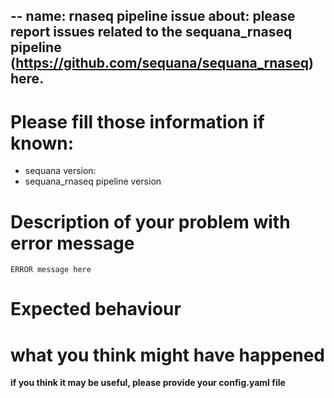 -- 
name: rnaseq pipeline issue
about: please report issues related to the sequana_rnaseq pipeline (https://github.com/sequana/sequana_rnaseq) here.
---

# Please fill those information if known:

- sequana version: 
- sequana_rnaseq pipeline version

# Description of your problem with error message 

```
ERROR message here
```

# Expected behaviour

# what you think might have happened

**if you think it may be useful, please provide your config.yaml file**

